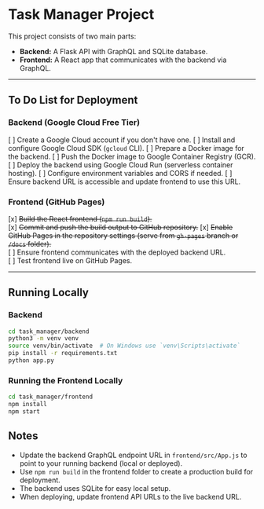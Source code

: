 # Task Manager Project

This project consists of two main parts:

- **Backend:** A Flask API with GraphQL and SQLite database.
- **Frontend:** A React app that communicates with the backend via GraphQL.

---

## To Do List for Deployment

### Backend (Google Cloud Free Tier)
[ ] Create a Google Cloud account if you don't have one.
[ ] Install and configure Google Cloud SDK (`gcloud` CLI).
[ ] Prepare a Docker image for the backend.
[ ] Push the Docker image to Google Container Registry (GCR).
[ ] Deploy the backend using Google Cloud Run (serverless container hosting).
[ ] Configure environment variables and CORS if needed.
[ ] Ensure backend URL is accessible and update frontend to use this URL.

### Frontend (GitHub Pages)

[x] ~~Build the React frontend (`npm run build`).~~  
[x] ~~Commit and push the build output to GitHub repository.~~ 
[x] ~~Enable GitHub Pages in the repository settings (serve from `gh-pages` branch or `/docs` folder).~~  
[ ] Ensure frontend communicates with the deployed backend URL.  
[ ] Test frontend live on GitHub Pages.


---

## Running Locally

### Backend
```bash
cd task_manager/backend
python3 -m venv venv
source venv/bin/activate  # On Windows use `venv\Scripts\activate`
pip install -r requirements.txt
python app.py
```

### Running the Frontend Locally
```bash
cd task_manager/frontend
npm install
npm start
```

## Notes

- Update the backend GraphQL endpoint URL in `frontend/src/App.js` to point to your running backend (local or deployed).
- Use `npm run build` in the frontend folder to create a production build for deployment.
- The backend uses SQLite for easy local setup.
- When deploying, update frontend API URLs to the live backend URL.

